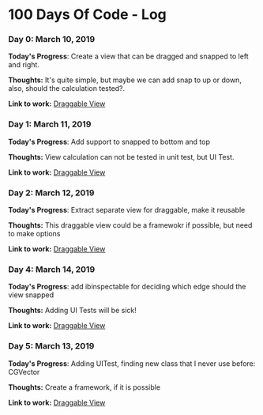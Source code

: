 # 100 Days Of Code - Log

### Day 0: March 10, 2019

**Today's Progress**: Create a view that can be dragged and snapped to left and right.

**Thoughts:** It's quite simple, but maybe we can add snap to up or down, also, should the calculation tested?.

**Link to work:** [Draggable View](https://github.com/mantovanirian/DraggableView/commit/6410f40ea49a0f13affdc14663f3145289eefe6b)

### Day 1: March 11, 2019

**Today's Progress**: Add support to snapped to bottom and top

**Thoughts:** View calculation can not be tested in unit test, but UI Test.

**Link to work:** [Draggable View](https://github.com/mantovanirian/DraggableView/commit/4716489d4f42ce1ecc6caf21e4a619acff576027)

### Day 2: March 12, 2019

**Today's Progress**: Extract separate view for draggable, make it reusable

**Thoughts:** This draggable view could be a framewokr if possible, but need to make options

**Link to work:** [Draggable View](https://github.com/mantovanirian/DraggableView/commit/960f4d21ac3bed890746591626142ef3834bcdb5)


### Day 4: March 14, 2019

**Today's Progress**: add ibinspectable for deciding which edge should the view snapped

**Thoughts:**  Adding UI Tests will be sick!

**Link to work:** [Draggable View](https://github.com/mantovanirian/DraggableView/commit/cca632dd267b1bdfcbf2d2bb3f19f36da1f7f184)


### Day 5: March 13, 2019

**Today's Progress**: Adding UITest, finding new class that I never use before: CGVector

**Thoughts:**  Create a framework, if it is possible

**Link to work:** [Draggable View](https://github.com/mantovanirian/DraggableView/commit/e13ad5e4fcfa45c2dffad54907adc87db1b33470)
